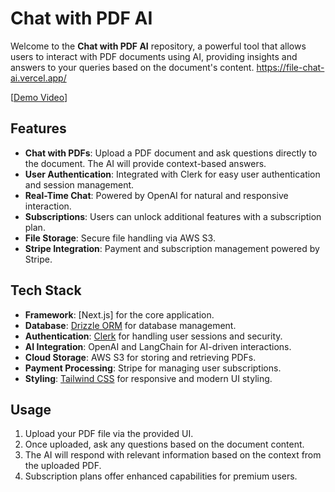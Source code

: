 # Chat with PDF AI

Welcome to the **Chat with PDF AI** repository, a powerful tool that allows users to interact with PDF documents using AI, providing insights and answers to your queries based on the document's content.
https://file-chat-ai.vercel.app/

[[Demo Video](https://www.loom.com/share/3564a3eb97fd403baf1e3ae76f544893?sid=8f30dc17-a154-46fd-8991-66bde1cab7fe)]

## Features

- **Chat with PDFs**: Upload a PDF document and ask questions directly to the document. The AI will provide context-based answers.
- **User Authentication**: Integrated with Clerk for easy user authentication and session management.
- **Real-Time Chat**: Powered by OpenAI for natural and responsive interaction.
- **Subscriptions**: Users can unlock additional features with a subscription plan.
- **File Storage**: Secure file handling via AWS S3.
- **Stripe Integration**: Payment and subscription management powered by Stripe.
  
## Tech Stack

- **Framework**: [Next.js] for the core application.
- **Database**: [Drizzle ORM](https://github.com/drizzle-team/drizzle-orm) for database management.
- **Authentication**: [Clerk](https://clerk.dev/) for handling user sessions and security.
- **AI Integration**: OpenAI and LangChain for AI-driven interactions.
- **Cloud Storage**: AWS S3 for storing and retrieving PDFs.
- **Payment Processing**: Stripe for managing user subscriptions.
- **Styling**: [Tailwind CSS](https://tailwindcss.com/) for responsive and modern UI styling.

## Usage

1. Upload your PDF file via the provided UI.
2. Once uploaded, ask any questions based on the document content.
3. The AI will respond with relevant information based on the context from the uploaded PDF.
4. Subscription plans offer enhanced capabilities for premium users.


